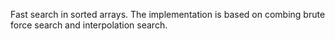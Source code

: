 Fast search in sorted arrays. The implementation is based on combing brute force search and interpolation search.